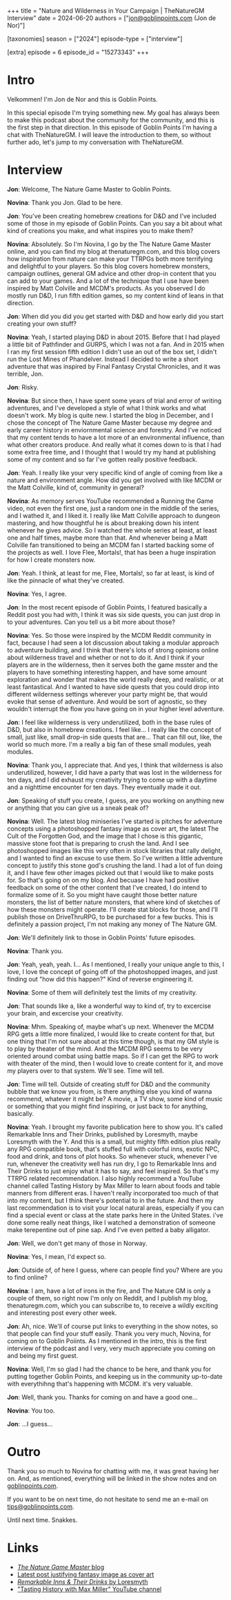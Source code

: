 +++
title = "Nature and Wilderness in Your Campaign | TheNatureGM Interview"
date = 2024-06-20
authors = ["jon@goblinpoints.com (Jon de Nor)"]

[taxonomies]
season = ["2024"]
episode-type = ["interview"]

[extra]
episode = 6
episode_id = "15273343"
+++

# Intro

Velkommen! I'm Jon de Nor and this is Goblin Points.

In this special episode I'm trying something new. My goal has always been to make this podcast about the community for
the community, and this is the first step in that direction. In this episode of Goblin Points I'm having a chat with
TheNatureGM. I will leave the introduction to them, so without further ado, let's jump to my conversation with
TheNatureGM.

# Interview

**Jon**: Welcome, The Nature Game Master to Goblin Points.

**Novina**: Thank you Jon. Glad to be here.

**Jon**: You've been creating homebrew creations for D&D and I've included some of those in my episode of Goblin Points.
Can you say a bit about what kind of creations you make, and what inspires you to make them?

**Novina**: Absolutely. So I'm Novina, I go by the The Nature Game Master online, and you can find my blog at
thenaturegm.com, and this blog covers how inspiration from nature can make your TTRPGs both more terrifying and
delightful to your players. So this blog covers homebrew monsters, campaign outlines, general GM advice and other
drop-in content that you can add to your games. And a lot of the technique that I use have been inspired by Matt
Colville and MCDM's products. As you observed I do mostly run D&D, I run fifth edition games, so my content kind of
leans in that direction.

**Jon**: When did you did you get started with D&D and how early did you start creating your own stuff?

**Novina**: Yeah, I started playing D&D in about 2015\. Before that I had played a little bit of Pathfinder and GURPS,
which I was not a fan. And in 2015 when I ran my first session fifth edition I didn't use an out of the box set, I
didn't run the Lost Mines of Phandelver. Instead I decided to write a short adventure that was inspired by Final Fantasy
Crystal Chronicles, and it was terrible, Jon.

**Jon**: Risky.

**Novina**: But since then, I have spent some years of trial and error of writing adventures, and I've developed a style
of what I think works and what doesn't work. My blog is quite new. I started the blog in December, and I chose the
concept of The Nature Game Master because my degree and early career history in enviornmental science and forestry. And
I've noticed that my content tends to have a lot more of an environmental influence, than what other creators produce.
And really what it comes down to is that I had some extra free time, and I thought that I would try my hand at
publishing some of my content and so far I've gotten really positive feedback.

**Jon**: Yeah. I really like your very specific kind of angle of coming from like a nature and environment angle. How
did you get involved with like MCDM or the Matt Colville, kind of, community in general?

**Novina**: As memory serves YouTube recommended a Running the Game video, not even the first one, just a random one in
the middle of the series, and I wathed it, and I liked it. I really like Matt Colville approach to dungeon mastering,
and how thoughtful he is about breaking down his intent whenever he gives advice. So I watched the whole series at
least, at least one and half times, maybe more than that. And whenever being a Matt Colville fan transitioned to being
an MCDM fan I started backing some of the projects as well. I love Flee, Mortals!, that has been a huge inspiration for
how I create monsters now.

**Jon**: Yeah. I think, at least for me, Flee, Mortals!, so far at least, is kind of like the pinnacle of what they've
created.

**Novina**: Yes, I agree.

**Jon**: In the most recent episode of Goblin Points, I featured basically a Reddit post you had with, I think it was
six side quests, you can just drop in to your adventures. Can you tell us a bit more about those?

**Novina**: Yes. So those were inspired by the MCDM Reddit community in fact, because I had seen a lot discussion about
taking a modular approach to adventure building, and I think that there's lots of strong opinions online about
wilderness travel and whether or not to do it. And I think if your players are in the wilderness, then it serves both
the game msster and the players to have something interesting happen, and have some amount exploration and wonder that
makes the world really deep, and realistic, or at least fantastical. And I wanted to have side quests that you could
drop into different wilderness settings wherever your party might be, that would evoke that sense of adventure. And
would be sort of agnostic, so they wouldn't interrupt the flow you have going on in your higher level adventure.

**Jon**: I feel like wilderness is very underutilized, both in the base rules of D&D, but also in homebrew creations. I
feel like... I really like the concept of small, just like, small drop-in side quests that are... That can fill out,
like, the world so much more. I'm a really a big fan of these small modules, yeah modules.

**Novina**: Thank you, I appreciate that. And yes, I think that wilderness is also underutilized, however, I did have a
party that was lost in the wilderness for ten days, and I did exhaust my creativity trying to come up with a daytime and
a nighttime encounter for ten days. They eventually made it out.

**Jon**: Speaking of stuff you create, I guess, are you working on anything new or anything that you can give us a sneak
peak of?

**Novina**: Well. The latest blog miniseries I've started is pitches for adventure concepts using a photoshopped fantasy
image as cover art, the latest The Cult of the Forgotten God, and the image that I chose is this gigantic, massive stone
foot that is preparing to crush the land. And I see photoshopped images like this very often in stock libraries that
rally delight, and I wanted to find an excuse to use them. So I've written a little adventure concept to justify this
stone god's crushing the land. I had a lot of fun doing it, and I have few other images picked out that I would like to
make posts for. So that's going on on my blog. And becuase I have had positive feedback on some of the other content
that I've created, I do intend to formalize some of it. So you might have caught those better nature monsters, the list
of better nature monsters, that where kind of sketches of how these monsters might operate. I'll create stat blocks for
those, and I'll publish those on DriveThruRPG, to be purchased for a few bucks. This is definitely a passion project,
I'm not making any money of The Nature GM.

**Jon**: We'll definitely link to those in Goblin Points' future episodes.

**Novina**: Thank you.

**Jon**: Yeah, yeah, yeah. I... As I mentioned, I really your unique angle to this, I love, I love the concept of going
off of the photoshopped images, and just finding out "how did this happen?" Kind of reverse engineering it.

**Novina**: Some of them will definitely test the limits of my creativity.

**Jon**: That sounds like a, like a wonderful way to kind of, try to excercise your brain, and excercise your
creativity.

**Novina**: Mhm. Speaking of, maybe what's up next. Whenever the MCDM RPG gets a little more finalized, I would like to
create content for that, but one thing that I'm not sure about at this time though, is that my GM style is to play by
theater of the mind. And the MCDM RPG seems to be very oriented around combat using battle maps. So if I can get the RPG
to work with theater of the mind, then I would love to create content for it, and move my players over to that system.
We'll see. Time will tell.

**Jon**: Time will tell. Outside of creating stuff for D&D and the community bubble that we know you from, is there
anything else you kind of wanna recommend, whatever it might be? A movie, a TV show, some kind of music or something
that you might find inspiring, or just back to for anything, basically.

**Novina**: Yeah. I brought my favorite publication here to show you. It's called Remarkable Inns and Their Drinks,
published by Loresmyth, maybe Loresmyth with the Y. And this is a small, but mighty fifth edition plus really any RPG
compatible book, that's stuffed full with colorful inns, exotic NPC, food and drink, and tons of plot hooks. So whenever
stuck, whenever I've run, whenever the creativity well has run dry, I go to Remarkable Inns and Their Drinks to just
enjoy what it has to say, and feel inspired. So that's my TTRPG related recommendation. I also highly recommend a
YouTube channel called Tasting History by Max Miller to learn about foods and table manners from different eras. I
haven't really incorporated too much of that into my content, but I think there's potential to in the future. And then
my last recommendation is to visit your local natural areas, especially if you can find a special event or class at the
state parks here in the United States. i've done some really neat things, like I watched a demonstration of someone make
terepentine out of pine sap. And I've even petted a baby alligator.

**Jon**: Well, we don't get many of those in Norway.

**Novina**: Yes, I mean, I'd expect so.

**Jon**: Outside of, of here I guess, where can people find you? Where are you to find online?

**Novina**: I am, have a lot of irons in the fire, and The Nature GM is only a couple of them, so right now I'm only on
Reddit, and I publish my blog, thenaturegm.com, which you can subscribe to, to receive a wildly exciting and interesting
post every other week.

**Jon**: Ah, nice. We'll of course put links to everything in the show notes, so that people can find your stuff easily.
Thank you very much, Novina, for coming on to Goblin Poiints. As I mentioned in the intro, this is the first interview
of the podcast and I very, very much appreciate you coming on and being my first guest.

**Novina**: Well, I'm so glad I had the chance to be here, and thank you for putting together Goblin Points, and keeping
us in the community up-to-date with everythihng that's happening with MCDM. it's very valuable.

**Jon**: Well, thank you. Thanks for coming on and have a good one...

**Novina**: You too.

**Jon**: ...I guess...

# Outro

Thank you so much to Novina for chatting with me, it was great having her on. And, as mentioned, everything will be
linked in the show notes and on [goblinpoints.com](https://goblinpoints.com/).

If you want to be on next time, do not hesitate to send me an e-mail on tips@goblinpoints.com.

Until next time. Snakkes.

# Links

- [_The Nature Game Master_ blog](https://thenaturegm.com/)
- [Latest post justifying fantasy image as cover art](https://thenaturegm.com/2024/06/15/cult-of-the-forgotten-god/)
- [_Remarkable Inns & Their Drinks_ by Loresmyth](https://loresmyth.com/products/remarkableinns)
- ["Tasting History with Max Miller" YouTube channel](https://www.youtube.com/c/tastinghistory)
